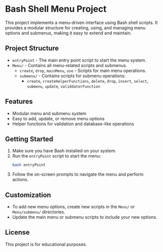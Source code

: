 # Bash Shell Menu Project

This project implements a menu-driven interface using Bash shell scripts. It provides a modular structure for creating, using, and managing menu options and submenus, making it easy to extend and maintain.

## Project Structure

- `entryPoint` - The main entry point script to start the menu system.
- `Menu/` - Contains all menu-related scripts and submenus.
  - `create`, `drop`, `mainMenu`, `use` - Scripts for main menu operations.
  - `submenu/` - Contains scripts for submenu operations:
    - `create`, `createHelperFunctions`, `delete`, `drop`, `insert`, `select`, `submenu`, `update`, `validdatorFunction`

## Features
- Modular menu and submenu system
- Easy to add, update, or remove menu options
- Helper functions for validation and database-like operations

## Getting Started
1. Make sure you have Bash installed on your system.
2. Run the `entryPoint` script to start the menu:
   ```bash
   bash entryPoint
   ```
3. Follow the on-screen prompts to navigate the menu and perform actions.

## Customization
- To add new menu options, create new scripts in the `Menu/` or `Menu/submenu/` directories.
- Update the main menu or submenu scripts to include your new options.

## License
This project is for educational purposes.
